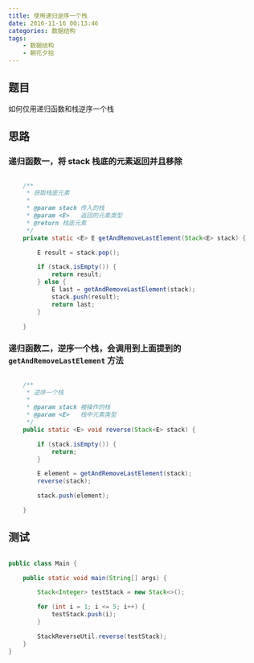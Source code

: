 ```yaml
---
title: 使用递归逆序一个栈
date: 2016-11-16 00:13:46
categories: 数据结构
tags:
	- 数据结构
	- 朝花夕拾
---
```


## 题目

如何仅用递归函数和栈逆序一个栈

<!-- more -->

## 思路

### 递归函数一，将 stack 栈底的元素返回并且移除

``` java

    /**
     * 获取栈底元素
     *
     * @param stack 传入的栈
     * @param <E>   返回的元素类型
     * @return 栈底元素
     */
    private static <E> E getAndRemoveLastElement(Stack<E> stack) {

        E result = stack.pop();

        if (stack.isEmpty()) {
            return result;
        } else {
            E last = getAndRemoveLastElement(stack);
            stack.push(result);
            return last;
        }

    }

```

### 递归函数二，逆序一个栈，会调用到上面提到的 `getAndRemoveLastElement` 方法

``` java

    /**
     * 逆序一个栈
     *
     * @param stack 被操作的栈
     * @param <E>   栈中元素类型
     */
    public static <E> void reverse(Stack<E> stack) {

        if (stack.isEmpty()) {
            return;
        }

        E element = getAndRemoveLastElement(stack);
        reverse(stack);

        stack.push(element);

    }

```

## 测试

``` java

public class Main {

    public static void main(String[] args) {

        Stack<Integer> testStack = new Stack<>();

        for (int i = 1; i <= 5; i++) {
            testStack.push(i);
        }

        StackReverseUtil.reverse(testStack);
    }
}

```


